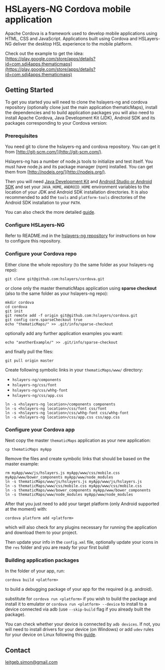 # HSLayers-NG Cordova mobile application

Apache Cordova is a framework used to develop mobile applications using HTML, CSS and JavaScript. Applications built using Cordova and HSLayers-NG deliver the desktop HSL experience to the mobile platform.

Check out the example to get the idea:  
[https://play.google.com/store/apps/details?id=com.sdi4apps.thematicmaps](https://play.google.com/store/apps/details?id=com.sdi4apps.thematicmaps)

## Getting Started

To get you started you will need to clone the hslayers-ng and cordova repository (optionally clone just the main application thematicMaps), install the dependencies and to build application packages you will also need to install Apache Cordova, Java Development Kit (JDK), Android SDK and its packages corresponding to your Cordova version:

### Prerequisites

You need git to clone the hslayers-ng and cordova repository. You can get it from
[http://git-scm.com/](http://git-scm.com/).

Hslayers-ng has a number of node.js tools to initialize and test itself. You must have node.js and
its package manager (npm) installed.  You can get them from [http://nodejs.org/](http://nodejs.org/).

Then you will need [Java Development Kit](http://www.oracle.com/technetwork/java/javase/downloads/jdk7-downloads-1880260.html) and [Android Studio or Android SDK](https://developer.android.com/studio/index.html) and set your `JAVA_HOME`, `ANDROID_HOME` environment variables to the location of your JDK and Android SDK installation directories. It is also recommended to add the `tools` and `platform-tools` directories of the Android SDK installation to your `PATH`.

You can also check the more detailed [guide](https://cordova.apache.org/docs/en/latest/guide/platforms/android/index.html).


### Configure HSLayers-NG

Refer to README.md in the [hslayers-ng repository](https://github.com/hslayers/hslayers-ng) for instructions on how to configure this repository.

### Configure your Cordova repo

Either clone the whole repository (to the same folder as your hslayers-ng repo):

```
git clone git@github.com:hslayers/cordova.git
```

or clone only the master thematicMaps application using **sparse checkout** (also to the same folder as your hslayers-ng repo):

```
mkdir cordova
cd cordova
git init
git remote add -f origin git@github.com:hslayers/cordova.git
git config core.sparseCheckout true
echo "thematicMaps/" >> .git/info/sparse-checkout
```

optionally add any further application examples you want:

```
echo "anotherExample/" >> .git/info/sparse-checkout
```

and finally pull the files:

```
git pull origin master
```

Create following symbolic links in your `thematicMaps/www/` directory:

* `hslayers-ng/components`
* `hslayers-ng/css/font`
* `hslayers-ng/css/whhg-font`
* `hslayers-ng/css/app.css`

```
ln -s <hslayers-ng location>/components components
ln -s <hslayers-ng location>/css/font css/font
ln -s <hslayers-ng location>/css/whhg-font css/whhg-font
ln -s <hslayers-ng location>/css/app.css css/app.css
```

### Configure your Cordova app

Next copy the master `thematicMaps` application as your new application:

```
cp thematicMaps myApp
```

Remove the files and create symbolic links that should be based on the master example:

```
rm myApp/www/js/hslayers.js myApp/www/css/mobile.css myApp/www/bower_components myApp/www/node_modules
ln -s thematicMaps/www/js/hslayers.js myApp/www/js/hslayers.js
ln -s thematicMaps/www/css/mobile.css myApp/www/css/mobile.css
ln -s thematicMaps/www/bower_components myApp/www/bower_components
ln -s thematicMaps/www/node_modules myApp/www/node_modules
```

After that you just need to add your target platform (only Android supported at the moment) with:

```
cordova platform add <platform>
```
which will also check for any plugins necessary for running the application and download them to your project.

Then update your info in the `config.xml` file, optionally update your icons in the `res` folder and you are ready for your first build!

### Building application packages

In the folder of your app, run:

```
cordova build <platform>
```

to build a debugging package of your app for the required <platform> (e.g. android).

substitute for `cordova run <platform>` if you wish to build the package and install it to emulator or `cordova run <platform> --device` to install to a device connected via adb (use `--skip-build` flag if you already built the package).

You can check whether your device is connected by `adb devices`.  If not, you will need to install drivers for your device (on Windows) or add `udev` rules for your device on Linux following this [guide](https://developer.android.com/studio/run/device.html).

## Contact

leitgeb.simon@gmail.com
